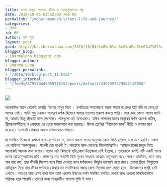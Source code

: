 ```yaml
---
title: মনের মানুষঃ লালনের জীবন ও আত্মানুসন্ধানের গল্প
date: 2016-10-05 01:52:00 +06:00
permalink: "/moner-manush-lalons-life-and-journey/"
categories:
- রিভিউ
id: 66
author: শর্মা লুনা
layout: post
guid: http://bn.sharmaluna.com/2016/10/04/%e0%a6%ae%e0%a6%a8%e0%a7%87%e0%a6%b0-%e0%a6%ae%e0%a6%be%e0%a6%a8%e0%a7%81%e0%a6%b7%e0%a6%83-%e0%a6%b2%e0%a6%be%e0%a6%b2%e0%a6%a8%e0%a7%87%e0%a6%b0-%e0%a6%9c%e0%a7%80%e0%a6%ac%e0%a6%a8-%e0%a6%93/
blogger_blog:
- sharmaluna.blogspot.com
blogger_author:
- Sharma Luna
blogger_permalink:
- "/2016/10/blog-post_11.html"
blogger_internal:
- "/feeds/879179443059716192/posts/default/2392557279502118958"
---
```


![](https://1.bp.blogspot.com/-N5PS66osCO8/V_O0kFbHSzI/AAAAAAAAAXo/yUCjnxiTIBkUFeJSGRaQohYIhmDfs5D6wCK4B/s640/images%2B%25283%2529.jpg)

অনেকদিন আগে থেকেই ভাবছি “মনের মানুষ নিয়ে । চলচিত্রের সমালোচনা করার সাহস বা মেধা যাই বলি না কেন,তা আমার নেই। আমি শুধু একজন সাধারণ দর্শক হিসেবে আমার মতামত প্রকাশ করতে পারি। আর কার কেমন লাগল জানি না, আমার কিন্তু ভীষণই ভাল লেগেছে। গানগুলো তো অসাধারন। যদিও লালনের মনের মানুষের দর্শন অনেক কঠিন, শ্রীমদ্ভগবদ্গীতায় ও বোধহয় এর চেয়ে সহজভাবে বলা হয়েছে। কিংবা প্লেটোর “নিজেকে জান” নীতি ও সোজা মনে হয়েছে। ব্যাখ্যাটা বোধহয় আরও সোজা হতে পারত।

প্রসেনজিত নিজেকে কখনো ছাড়াতে পারেন না, তাতে অবস্য মনের মানুষের কোন ক্ষতি হয়েছে বলে মনে হয়নি। চঞ্চল এর অভিনয় স্বভাবসুলভ। পাওলী তো পাওলী ই।সবচেয়ে ভাল লেগেছে সিনেমাটগ্রাফি। আসলে মনের মানুষ নিয়ে অনেকেই অনেক কথা বলেন। বলেন এটা ঝিমানো ছবি,কোন উত্তেজনা নেই ইত্যাদ.। তাদেরকে বলছি এটি একটি মানব মনের আত্মানুসন্ধানের ছবি। লালনের মত সন্যাসী যিনি সুরের সাধনায় আত্মার অনুসন্ধান করে গেছেন আজীবন, ধ্যান আর গান যার কর্ম, তার জীবনী সিনেমা হলে গিয়ে দেখতে হলে দর্শককেও কিছুটা ধ্যানস্থই হতে হবে। প্রশান্ত চিত্তে শিশুতোষ কৌতুহল নিয়ে তার জীবন দর্শনকে বোঝার মন মানসিকতা বজায় রেখে সিনেমা হলে যেতে হবে। উত্তেজনার প্রশ্নই নেই এখানে। অতএব যারা এসব কথা বলে তারা এরকম উচ্চতর দর্শন সম্বলিত চলচিত্র দেখার জন্য এখনো মানসিকভাবে পরিপক্ক হয়ে পারেনি। তাদের জন্য শাহরুকীও মাসালা মুভি ই ভাল।